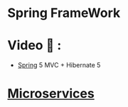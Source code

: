 # Spring FrameWork

# Video :movie_camera: :
* [Spring](https://www.youtube.com/watch?v=x74xoMjfOjs) 5 MVC + Hibernate 5

# [Microservices](https://github.com/adhikariaman01/BookmarkSiteList/blob/master/MyBookmarkedLink/Microservices/README.md)
